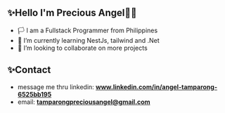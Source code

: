 ## ✨Hello I'm **Precious Angel**👊🏼

- 🏳️ I am a Fullstack Programmer from Philippines
- 🌱 I’m currently learning NestJs, tailwind and .Net
- 💞️ I’m looking to collaborate on more projects

## ✨Contact
- message me thru linkedin: **www.linkedin.com/in/angel-tamparong-6525bb195**
- email: **tamparongpreciousangel@gmail.com**

<!---
PATamparong/PATamparong is a ✨ special ✨ repository because its `README.md` (this file) appears on your GitHub profile.
You can click the Preview link to take a look at your changes.
--->
